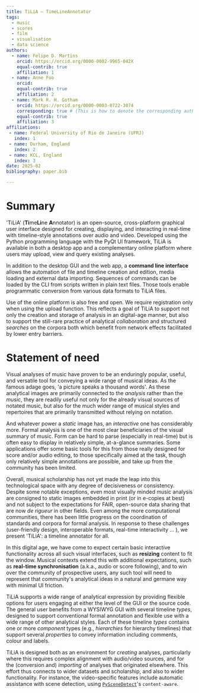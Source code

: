 ```yaml
---
title: TiLiA – TimeLineAnnotator
tags:
  - music
  - scores
  - film
  - visualisation
  - data science
authors:
  - name: Felipe D. Martins
    orcid: https://orcid.org/0000-0002-9965-042X
    equal-contrib: true
    affiliation: 1
  - name: Anne Foo
    orcid: 
    equal-contrib: true
    affiliation: 2
  - name: Mark R. H. Gotham
    orcid: https://orcid.org/0000-0003-0722-3074
    corresponding: true # (This is how to denote the corresponding author)
    equal-contrib: true
    affiliation: 3
affiliations:
 - name: Federal University of Rio de Janeiro (UFRJ)
   index: 1
 - name: Durham, England
   index: 2
 - name: KCL, England
   index: 3
date: 2025-02
bibliography: paper.bib

---
```



# Summary

'TiLiA' (**Ti**me**Li**ne **A**nnotator) is an open-source,
cross-platform graphical user interface designed for creating,
displaying, and interacting in real-time with timeline-style annotations
over audio and video. Developed using the Python programming language
with the PyQt UI framework, TiLiA is available in both a desktop app and
a complementary online platform where users may upload, view and query 
existing analyses.

In addition to the desktop GUI and the web app, a **command line
interface** allows the automation of file and timeline creation and
edition, media loading and external data importing. Sequences of
commands can be loaded by the CLI from scripts written in plain text
files. Those tools enable programmatic conversion from various data
formats to TiLiA files.

Use of the online platform is also free and open.
We require registration only when using the upload function.
This reflects a goal of TiLiA to support not only the creation and
storage of analysis in an digital-age manner, but also to support the
still-rare practice of analytical *collaboration* and structured
*searches* on the corpora both which benefit from network effects
facilitated by lower entry barriers.


# Statement of need

Visual analyses of music have proven to be an enduringly popular,
useful, and versatile tool for conveying a wide range of musical ideas.
As the famous adage goes, 'a picture speaks a thousand words'. As these
analytical images are primarily connected to the *analysis* rather than
the *music*, they are readily useful not only for the already visual
sources of notated music, but also for the much wider range of musical
styles and repertoires that are primarily transmitted without relying on
notation.

And whatever power a *static* image has, an *interactive* one has
considerably more. Formal analysis is one of the most clear
beneficiaries of the visual summary of music. Form can be hard to parse
(especially in real-time) but is often easy to display in relatively
simple, at-a-glance summaries. Some applications offer some basic tools
for this from those really designed for score and/or audio editing, to
those specifically aimed at the task, though only relatively simple
annotations are possible, and take up from the community has been
limited.

Overall, musical scholarship has not yet made the leap into this
technological space with any degree of decisiveness or consistency.
Despite some notable exceptions, even most visually minded music
analysis are consigned to static images embedded in print (or in
e-copies at best) and not subject to the expectations for FAIR,
open-source data sharing that are now *de rigueur* in other fields. Even
among the more computational communities, there has been little progress
on the coordination of standards and corpora for formal analysis. In
response to these challenges (user-friendly design, interoperable
formats, real-time interactivity ... ), we present 'TiLiA': a timeline
annotator for all.

In this digital age, we have come to expect certain basic interactive
functionality across all such visual interfaces, such as **resizing**
content to fit the window. Musical contexts extend this with additional
expectations, such as **real-time synchronisation** (a.k.a., audio or
score following), and to win over the community of prospective users,
any such tool will need to represent that community's analytical ideas
in a natural and germane way with minimal UI friction.

TiLiA supports a wide range of analytical expression by providing
flexible options for users engaging at either the level of the GUI or
the source code. The general user benefits from a WYSIWYG GUI with several
timeline *types*, designed to support conventional formal annotation
and flexible use with a wide range of other analytical styles.
Each of these timeline *types* contains one or more *component* types
(e.g., *hierarchies* for hierarchy timelines) that support several
*properties* to convey information including comments, colour and
labels.

TiLiA is designed both as an environment for *creating* analyses,
particularly where this requires complex alignment with audio/video sources,
and for the (conversion and) *importing* of analyses that originated elsewhere. 
This effort thus connects to wider datasets and scholarship, and also to wider
functionality. For instance, the video-specific features include automatic 
assistance with scene detection, using 
[`PySceneDetect`](https://www.scenedetect.com/)'s `content-aware`.

